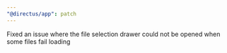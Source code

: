 ```yaml
---
"@directus/app": patch
---
```


Fixed an issue where the file selection drawer could not be opened when some files fail loading
